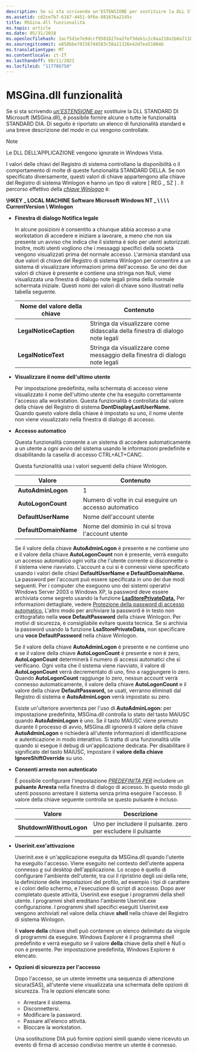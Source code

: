 ```yaml
---
description: Se si sta scrivendo un'ESTENSIONE per sostituire la DLL STANDARD DI Microsoft (MSGina.dll), è possibile fornire alcune o tutte le funzionalità STANDARD DIA.
ms.assetid: cd2ce7b7-6167-4451-9f6e-881676a2145c
title: MSGina.dll funzionalità
ms.topic: article
ms.date: 05/31/2018
ms.openlocfilehash: 2acf5d1e7e9dccf9581b27ea2fef3deb1c2c8aa218a1b0a711b7015134e1d2d1
ms.sourcegitcommit: e858bbe701567d4583c50a11326e42d7ea51804b
ms.translationtype: MT
ms.contentlocale: it-IT
ms.lasthandoff: 08/11/2021
ms.locfileid: "117786750"
---
```

# <a name="msginadll-features"></a>MSGina.dll funzionalità

Se si sta scrivendo [*un'ESTENSIONE per*](../secgloss/g-gly.md) sostituire la DLL STANDARD DI Microsoft (MSGina.dll), è possibile fornire alcune o tutte le funzionalità STANDARD DIA. Di seguito è riportato un elenco di funzionalità standard e una breve descrizione del modo in cui vengono controllate.

> [!Note]  
> Le DLL DELL'APPLICAZIONE vengono ignorate in Windows Vista.

 

I valori delle chiavi del Registro di sistema controllano la disponibilità o il comportamento di molte di queste funzionalità STANDARD DELLA. Se non specificato diversamente, questi valori di chiave appartengono alla chiave del Registro di sistema Winlogon e hanno un tipo di valore \[ REG \_ SZ \] . Il percorso effettivo della [*chiave Winlogon*](../secgloss/w-gly.md) è:

**\\HKEY \_ LOCAL MACHINE Software Microsoft Windows NT \_ \\ \\ \\ \\ CurrentVersion \\ Winlogon**

-   **Finestra di dialogo Notifica legale**

    In alcune posizioni è consentito a chiunque abbia accesso a una workstation di accedere e iniziare a lavorare, a meno che non sia presente un avviso che indica che il sistema è solo per utenti autorizzati. Inoltre, molti utenti vogliono che i messaggi specifici della società vengono visualizzati prima del normale accesso. L'armonia standard usa due valori di chiave del Registro di sistema Winlogon per consentire a un sistema di visualizzare informazioni prima dell'accesso. Se uno dei due valori di chiave è presente e contiene una stringa non Null, viene visualizzata una finestra di dialogo note legali prima della normale schermata iniziale. Questi nomi dei valori di chiave sono illustrati nella tabella seguente.

    

    | Nome del valore della chiave         | Contenuto                                                            |
    |------------------------|---------------------------------------------------------------------|
    | **LegalNoticeCaption** | Stringa da visualizzare come didascalia della finestra di dialogo note legali |
    | **LegalNoticeText**    | Stringa da visualizzare come messaggio della finestra di dialogo note legali |

    

     

-   **Visualizzare il nome dell'ultimo utente**

    Per impostazione predefinita, nella schermata di accesso viene visualizzato il nome dell'ultimo utente che ha eseguito correttamente l'accesso alla workstation. Questa funzionalità è controllata dal valore della chiave del Registro di sistema **DontDisplayLastUserName.** Quando questo valore della chiave è impostato su uno, il nome utente non viene visualizzato nella finestra di dialogo di accesso.

-   **Accesso automatico**

    Questa funzionalità consente a un sistema di accedere automaticamente a un utente a ogni avvio del sistema usando le informazioni predefinite e disabilitando la casella di accesso CTRL+ALT+CANC.

    Questa funzionalità usa i valori seguenti della chiave Winlogon.

    

    | Valore                 | Contenuto                                           |
    |-----------------------|----------------------------------------------------|
    | **AutoAdminLogon**    | 1                                                  |
    | **AutoLogonCount**    | Numero di volte in cui eseguire un accesso automatico       |
    | **DefaultUserName**   | Nome dell'account utente                       |
    | **DefaultDomainName** | Nome del dominio in cui si trova l'account utente |

    

     

    Se il valore della chiave **AutoAdminLogon** è presente e ne contiene uno e il valore della chiave **AutoLogonCount** non è presente, verrà eseguito un accesso automatico ogni volta che l'utente corrente si disconnette o il sistema viene riavviato. L'account a cui si è connessi viene specificato usando i valori delle chiavi **DefaultUserName** **e DefaultDomainName.** La password per l'account può essere specificata in uno dei due modi seguenti. Per i computer che eseguono uno dei sistemi operativi Windows Server 2003 o Windows XP, la password deve essere archiviata come segreto usando la funzione [**LsaStorePrivateData.**](/windows/win32/api/ntsecapi/nf-ntsecapi-lsastoreprivatedata) Per informazioni dettagliate, vedere [Protezione della password di accesso automatico.](protecting-the-automatic-logon-password.md) L'altro modo per archiviare la password è in testo non crittografato nella **voce DefaultPassword** della chiave Winlogon. Per motivi di sicurezza, è consigliabile evitare questa tecnica. Se si archivia la password usando la funzione **LsaStorePrivateData,** non specificare una **voce DefaultPassword** nella chiave Winlogon.

    Se il valore della chiave **AutoAdminLogon** è presente e ne contiene uno e se il valore della chiave **AutoLogonCount** è presente e non è zero, **AutoLogonCount** determinerà il numero di accessi automatici che si verificano. Ogni volta che il sistema viene riavviato, il valore di **AutoLogonCount** verrà decrementato di uno, fino a raggiungere lo zero. Quando **AutoLogonCount** raggiunge lo zero, nessun account verrà connesso automaticamente, il valore della chiave **AutoLogonCount** e il valore della chiave **DefaultPassword,** se usati, verranno eliminati dal Registro di sistema e **AutoAdminLogon** verrà impostato su zero.

    Esiste un'ulteriore avvertenza per l'uso di **AutoAdminLogon:** per impostazione predefinita, MSGina.dll controlla lo stato del tasto MAIUSC quando **AutoAdminLogon** è uno. Se il tasto MAIUSC viene premuto durante il processo di avvio, MSGina.dll ignorerà il valore della chiave **AutoAdminLogon** e richiederà all'utente informazioni di identificazione e autenticazione in modo interattivo. Si tratta di una funzionalità utile quando si esegue il debug di un'applicazione dedicata. Per disabilitare il significato del tasto MAIUSC, impostare il **valore della chiave IgnoreShiftOverride** su uno.

-   **Consenti arresto non autenticato**

    È possibile configurare l'impostazione [*PREDEFINITA PER*](../secgloss/g-gly.md) includere un **pulsante Arresta** nella finestra di dialogo di accesso. In questo modo gli utenti possono arrestare il sistema senza prima eseguire l'accesso. Il valore della chiave seguente controlla se questo pulsante è incluso.

    

    | Valore                    | Descrizione                                           |
    |--------------------------|-------------------------------------------------------|
    | **ShutdownWithoutLogon** | Uno per includere il pulsante. zero per escludere il pulsante |

    

     

-   **Userinit.exe'attivazione**

    Userinit.exe è un'applicazione eseguita da MSGina.dll quando l'utente ha eseguito l'accesso. Viene eseguito nel contesto dell'utente appena connesso [*e*](../secgloss/c-gly.md) sul desktop dell'applicazione. Lo scopo è quello di configurare l'ambiente dell'utente, tra cui il ripristino degli usi della rete, la definizione delle impostazioni del profilo, ad esempio i tipi di carattere e i colori dello schermo, e l'esecuzione di script di accesso. Dopo aver completato queste attività, Userinit.exe esegue i programmi della shell utente. I programmi shell ereditano l'ambiente Userinit.exe configurazione. I programmi shell specifici eseguiti Userinit.exe vengono archiviati nel valore della chiave **shell** nella chiave del Registro di sistema Winlogon.

    Il **valore della** chiave shell può contenere un elenco delimitato da virgole di programmi da eseguire. Windows Explorer è il programma shell predefinito e verrà eseguito se il valore **della** chiave della shell è Null o non è presente. Per impostazione predefinita, Windows Explorer è elencato.

-   **Opzioni di sicurezza per l'accesso**

    Dopo l'accesso, se un [](../secgloss/s-gly.md) utente immette una sequenza di attenzione sicura(SAS), all'utente viene visualizzata una schermata delle opzioni di sicurezza. Tra le opzioni elencate sono:

    -   Arrestare il sistema.
    -   Disconnettersi.
    -   Modificare la password.
    -   Passare all'elenco attività.
    -   Bloccare la workstation.

    Una sostituzione DIA può fornire opzioni simili quando viene ricevuto un evento di firma di accesso condiviso mentre un utente è connesso.

 

 
